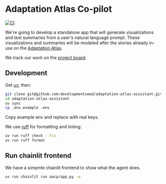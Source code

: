 # Adaptation Atlas Co-pilot

[![CI](https://github.com/developmentseed/adaptation-atlas-co-pilot/actions/workflows/ci.yaml/badge.svg)](https://github.com/developmentseed/adaptation-atlas-co-pilot/actions/workflows/ci.yaml)

We're going to develop a standalone app that will generate visualizations and text summaries from a user's natural language prompt.
These visualizations and summaries will be modeled after the stories already in-use on the [Adaptation Atlas](https://adaptationatlas.cgiar.org/).

We track our work on the [project board](https://github.com/orgs/developmentseed/projects/158).

## Development

Get [uv](https://docs.astral.sh/uv/getting-started/installation/), then:

```sh
git clone git@github.com:developmentseed/adaptation-atlas-assistant.git
cd adaptation-atlas-assistant
uv sync
cp .env.example .env
```

Copy example env and replace with real keys.

We use [ruff](https://github.com/astral-sh/ruff) for formatting and linting:

```sh
uv run ruff check --fix
uv run ruff format
```

## Run chainlit frontend

We have a simpmle chainlit frontend to show what the agent does.

```bash
uv run chainlit run aacp/app.py -w
```
